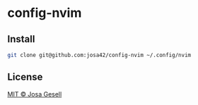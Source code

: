 # config-nvim

## Install

```sh
git clone git@github.com:josa42/config-nvim ~/.config/nvim
```

## License

[MIT © Josa Gesell](LICENSE)


